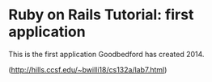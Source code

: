 # Ruby on Rails Tutorial: first application


This is the first application Goodbedford has created 2014.

(http://hills.ccsf.edu/~bwilli18/cs132a/lab7.html)
